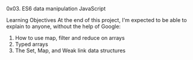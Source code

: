 0x03. ES6 data manipulation
JavaScript

Learning Objectives
At the end of this project, I'm expected to be able to explain to anyone, without the help of Google:

1. How to use map, filter and reduce on arrays
2. Typed arrays
3. The Set, Map, and Weak link data structures
